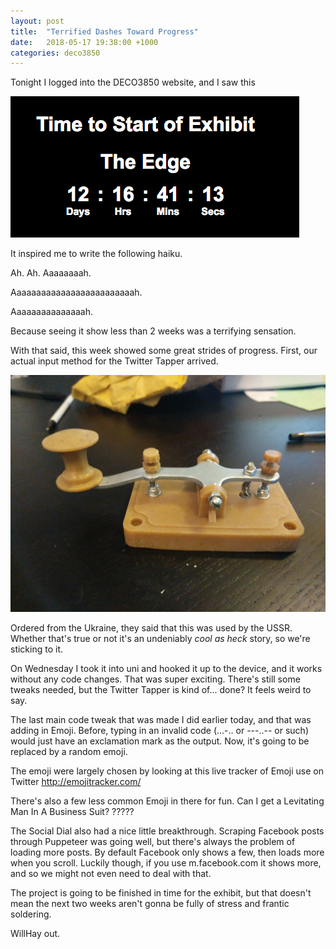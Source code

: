 ```yaml
---
layout: post
title:  "Terrified Dashes Toward Progress"
date:   2018-05-17 19:38:00 +1000
categories: deco3850
---
```


Tonight I logged into the DECO3850 website, and I saw this

![](/assets/img/deco3850/s4368323_5afd4afeee564.png)

It inspired me to write the following haiku.

Ah. Ah. Aaaaaaaah.

Aaaaaaaaaaaaaaaaaaaaaaaaah.

Aaaaaaaaaaaaaaah.

Because seeing it show less than 2 weeks was a terrifying sensation.

With that said, this week showed some great strides of progress. First, our actual input method for the Twitter Tapper arrived.

![](/assets/img/deco3850/s4368323_5afd4a9d4edfa.jpg)


Ordered from the Ukraine, they said that this was used by the USSR. Whether that's true or not it's an undeniably *cool as heck* story, so we're sticking to it.

On Wednesday I took it into uni and hooked it up to the device, and it works without any code changes. That was super exciting. There's still some tweaks needed, but the Twitter Tapper is kind of... done? It feels weird to say.

The last main code tweak that was made I did earlier today, and that was adding in Emoji. Before, typing in an invalid code (...-.. or ---..-- or such) would just have an exclamation mark as the output. Now, it's going to be replaced by a random emoji.

The emoji were largely chosen by looking at this live tracker of Emoji use on Twitter http://emojitracker.com/

There's also a few less common Emoji in there for fun. Can I get a Levitating Man In A Business Suit? ?????

The Social Dial also had a nice little breakthrough. Scraping Facebook posts through Puppeteer was going well, but there's always the problem of loading more posts. By default Facebook only shows a few, then loads more when you scroll. Luckily though, if you use m.facebook.com it shows more, and so we might not even need to deal with that.

The project is going to be finished in time for the exhibit, but that doesn't mean the next two weeks aren't gonna be fully of stress and frantic soldering.

WillHay out.
